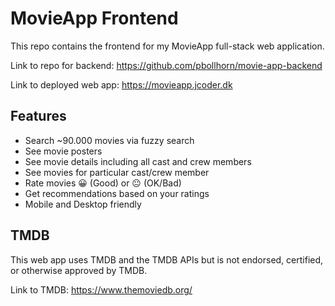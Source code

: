 # MovieApp Frontend

This repo contains the frontend for my MovieApp full-stack web application.

Link to repo for backend: https://github.com/pbollhorn/movie-app-backend

Link to deployed web app: https://movieapp.jcoder.dk

## Features

- Search ~90.000 movies via fuzzy search
- See movie posters
- See movie details including all cast and crew members
- See movies for particular cast/crew member
- Rate movies 😀 (Good) or 😐 (OK/Bad)
- Get recommendations based on your ratings
- Mobile and Desktop friendly

## TMDB
This web app uses TMDB and the TMDB APIs but is not endorsed, certified, or otherwise approved by TMDB.

Link to TMDB: https://www.themoviedb.org/